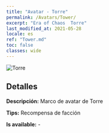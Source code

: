 ```yaml
---
title: "Avatar - Torre"
permalink: /Avatars/Tower/
excerpt: "Era of Chaos  Torre"
last_modified_at: 2021-05-28
locale: es
ref: "Tower.md"
toc: false
classes: wide
---
```

 ![Torre](/images/a/avatarFrame_5.png)

## Detalles

 **Descripción:** Marco de avatar de Torre 

 **Tips:** Recompensa de facción 

 **Is available:**  - 

